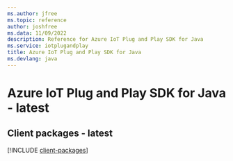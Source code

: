 ```yaml
---
ms.author: jfree
ms.topic: reference
author: joshfree
ms.data: 11/09/2022
description: Reference for Azure IoT Plug and Play SDK for Java
ms.service: iotplugandplay
title: Azure IoT Plug and Play SDK for Java
ms.devlang: java
---
```

# Azure IoT Plug and Play SDK for Java - latest

## Client packages - latest
[!INCLUDE [client-packages](iot-plug-and-play-client-index.md)]